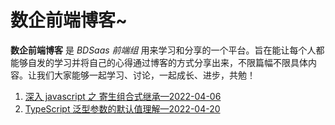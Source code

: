 # 数企前端博客~

**数企前端博客** 是 *BDSaas 前端组* 用来学习和分享的一个平台。旨在能让每个人都能够自发的学习并将自己的心得通过博客的方式分享出来，不限篇幅不限具体内容。让我们大家能够一起学习、讨论，一起成长、进步，共勉！

1. [深入 javascript 之 寄生组合式继承—2022-04-06](https://github.com/BDSaaS/blog/issues/1)
2. [TypeScript 泛型参数的默认值理解—2022-04-20](https://github.com/BDSaaS/blog/issues/2)

